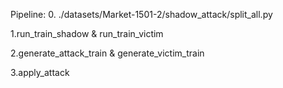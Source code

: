 Pipeline:
0. ./datasets/Market-1501-2/shadow_attack/split_all.py

1.run_train_shadow & run_train_victim

2.generate_attack_train & generate_victim_train

3.apply_attack